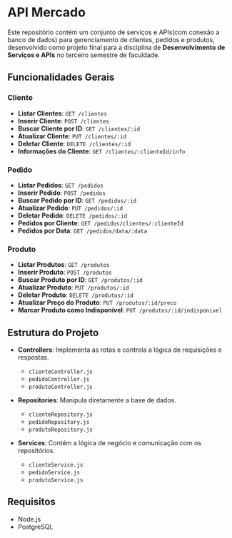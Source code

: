 # API Mercado 

Este repositório contém um conjunto de serviços e APIs(com conexão a banco de dados) para gerenciamento de clientes, pedidos e produtos, desenvolvido como projeto final para a disciplina de **Desenvolvimento de Serviços e APIs** no terceiro semestre de faculdade.

## Funcionalidades Gerais

### Cliente
- **Listar Clientes**: `GET /clientes`
- **Inserir Cliente**: `POST /clientes`
- **Buscar Cliente por ID**: `GET /clientes/:id`
- **Atualizar Cliente**: `PUT /clientes/:id`
- **Deletar Cliente**: `DELETE /clientes/:id`
- **Informações do Cliente**: `GET /clientes/:clienteId/info`

### Pedido
- **Listar Pedidos**: `GET /pedidos`
- **Inserir Pedido**: `POST /pedidos`
- **Buscar Pedido por ID**: `GET /pedidos/:id`
- **Atualizar Pedido**: `PUT /pedidos/:id`
- **Deletar Pedido**: `DELETE /pedidos/:id`
- **Pedidos por Cliente**: `GET /pedidos/clientes/:clienteId`
- **Pedidos por Data**: `GET /pedidos/data/:data`

### Produto
- **Listar Produtos**: `GET /produtos`
- **Inserir Produto**: `POST /produtos`
- **Buscar Produto por ID**: `GET /produtos/:id`
- **Atualizar Produto**: `PUT /produtos/:id`
- **Deletar Produto**: `DELETE /produtos/:id`
- **Atualizar Preço do Produto**: `PUT /produtos/:id/preco`
- **Marcar Produto como Indisponível**: `PUT /produtos/:id/indisponivel`

## Estrutura do Projeto

- **Controllers**: Implementa as rotas e controla a lógica de requisições e respostas.
  - `clienteController.js`
  - `pedidoController.js`
  - `produtoController.js`

- **Repositories**: Manipula diretamente a base de dados.
  - `clienteRepository.js`
  - `pedidoRepository.js`
  - `produtoRepository.js`

- **Services**: Contém a lógica de negócio e comunicação com os repositórios.
  - `clienteService.js`
  - `pedidoService.js`
  - `produtoService.js`

## Requisitos

- Node.js
- PostgreSQL

